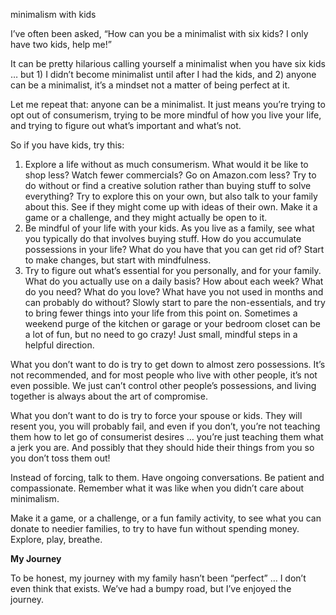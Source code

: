 minimalism with kids

I’ve often been asked, “How can you be a minimalist with six kids? I only have
two kids, help me!”

It can be pretty hilarious calling yourself a minimalist when you have six kids
… but 1) I didn’t become minimalist until after I had the kids, and 2) anyone
can be a minimalist, it’s a mindset not a matter of being perfect at it.

Let me repeat that: anyone can be a minimalist. It just means you’re trying to
opt out of consumerism, trying to be more mindful of how you live your life,
and trying to figure out what’s important and what’s not.

So if you have kids, try this:

1. Explore a life without as much consumerism. What would it be like to shop
   less? Watch fewer commercials? Go on Amazon.com less? Try to do without
   or find a creative solution rather than buying stuff to solve everything?
   Try to explore this on your own, but also talk to your family about this.
   See if they might come up with ideas of their own. Make it a game or a
   challenge, and they might actually be open to it.
2. Be mindful of your life with your kids. As you live as a family, see what
   you typically do that involves buying stuff. How do you accumulate
   possessions in your life? What do you have that you can get rid of? Start
   to make changes, but start with mindfulness.
3. Try to figure out what’s essential for you personally, and for your
   family. What do you actually use on a daily basis? How about each week?
   What do you need? What do you love? What have you not used in months and
   can probably do without? Slowly start to pare the non-essentials, and try
   to bring fewer things into your life from this point on. Sometimes a
   weekend purge of the kitchen or garage or your bedroom closet can be a
   lot of fun, but no need to go crazy! Just small, mindful steps in a
   helpful direction.

What you don’t want to do is try to get down to almost zero possessions. It’s
not recommended, and for most people who live with other people, it’s not even
possible. We just can’t control other people’s possessions, and living together
is always about the art of compromise.

What you don’t want to do is try to force your spouse or kids. They will resent
you, you will probably fail, and even if you don’t, you’re not teaching them
how to let go of consumerist desires … you’re just teaching them what a jerk
you are. And possibly that they should hide their things from you so you don’t
toss them out!

Instead of forcing, talk to them. Have ongoing conversations. Be patient and
compassionate. Remember what it was like when you didn’t care about minimalism.

Make it a game, or a challenge, or a fun family activity, to see what you can
donate to needier families, to try to have fun without spending money. Explore,
play, breathe.

**My Journey**

To be honest, my journey with my family hasn’t been “perfect” … I don’t even
think that exists. We’ve had a bumpy road, but I’ve enjoyed the journey.
